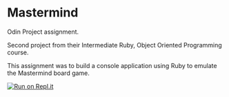 # Mastermind
Odin Project assignment.

Second project from their Intermediate Ruby, Object Oriented Programming course.

This assignment was to build a console application using Ruby to emulate the Mastermind board game.

[![Run on Repl.it](https://repl.it/badge/github/Sef-Hill/mastermind)](https://repl.it/github/Sef-Hill/mastermind)
